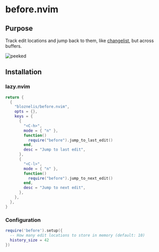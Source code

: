 # before.nvim

## Purpose

Track edit locations and jump back to them, like [changelist](https://neovim.io/doc/user/motion.html#changelist), but across buffers.

![peeked](https://github.com/bloznelis/before.nvim/assets/33397865/d7d8c79e-e716-4588-b602-2271fb0bda1e)

## Installation

### lazy.nvim

```lua
return {
  {
    "bloznelis/before.nvim",
    opts = {},
    keys = {
      {
        "<C-h>",
        mode = { "n" },
        function()
          require("before").jump_to_last_edit()
        end,
        desc = "Jump to last edit",
      },
      {
        "<C-l>",
        mode = { "n" },
        function()
          require("before").jump_to_next_edit()
        end,
        desc = "Jump to next edit",
      },
    },
  },
}
```

### Configuration

```lua
require('before').setup({
  -- How many edit locations to store in memory (default: 10)
  history_size = 42
})
```
